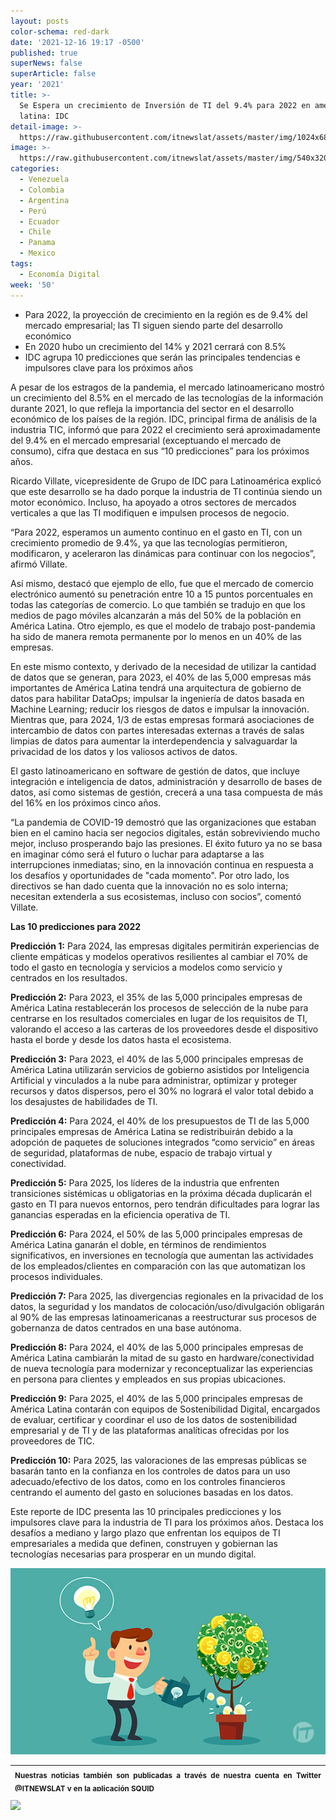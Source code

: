 ```yaml
---
layout: posts
color-schema: red-dark
date: '2021-12-16 19:17 -0500'
published: true
superNews: false
superArticle: false
year: '2021'
title: >-
  Se Espera un crecimiento de Inversión de TI del 9.4% para 2022 en américa
  latina: IDC
detail-image: >-
  https://raw.githubusercontent.com/itnewslat/assets/master/img/1024x680/Inversion-Inteligente-g.jpg
image: >-
  https://raw.githubusercontent.com/itnewslat/assets/master/img/540x320/Inversion-Inteligente-p.jpg
categories:
  - Venezuela
  - Colombia
  - Argentina
  - Perú
  - Ecuador
  - Chile
  - Panama
  - Mexico
tags:
  - Economía Digital
week: '50'
---
```

- Para 2022, la proyección de crecimiento en la región es de 9.4% del mercado empresarial; las TI siguen siendo parte del desarrollo económico
- En 2020 hubo un crecimiento del 14% y 2021 cerrará con 8.5%
- IDC agrupa 10 predicciones que serán las principales tendencias e impulsores clave para los próximos años

A pesar de los estragos de la pandemia, el mercado latinoamericano mostró un crecimiento del 8.5% en el mercado de las tecnologías de la información durante 2021, lo que refleja la importancia del sector en el desarrollo económico de los países de la región. IDC, principal firma de análisis de la industria TIC, informó que para 2022 el crecimiento será aproximadamente del 9.4% en el mercado empresarial (exceptuando el mercado de consumo), cifra que destaca en sus “10 predicciones” para los próximos años. 

Ricardo Villate, vicepresidente de Grupo de IDC para Latinoamérica explicó que este desarrollo se ha dado porque la industria de TI continúa siendo un motor económico. Incluso, ha apoyado a otros sectores de mercados verticales a que las TI modifiquen e impulsen procesos de negocio. 
 

“Para 2022, esperamos un aumento continuo en el gasto en TI, con un crecimiento promedio de 9.4%, ya que las tecnologías permitieron, modificaron, y aceleraron las dinámicas para continuar con los negocios”, afirmó Villate.

Así mismo, destacó que ejemplo de ello, fue que el mercado de comercio electrónico aumentó su penetración entre 10 a 15 puntos porcentuales en todas las categorías de comercio. Lo que también se tradujo en que los medios de pago móviles alcanzarán a más del 50% de la población en América Latina. Otro ejemplo, es que el modelo de trabajo post-pandemia ha sido de manera remota permanente por lo menos en un 40% de las empresas. 

En este mismo contexto, y derivado de la necesidad de utilizar la cantidad de datos que se generan, para 2023, el 40% de las 5,000 empresas más importantes de América Latina tendrá una arquitectura de gobierno de datos para habilitar DataOps; impulsar la ingeniería de datos basada en Machine Learning; reducir los riesgos de datos e impulsar la innovación. Mientras que, para 2024, 1/3 de estas empresas formará asociaciones de intercambio de datos con partes interesadas externas a través de salas limpias de datos para aumentar la interdependencia y salvaguardar la privacidad de los datos y los valiosos activos de datos.

El gasto latinoamericano en software de gestión de datos, que incluye integración e inteligencia de datos, administración y desarrollo de bases de datos, así como sistemas de gestión, crecerá a una tasa compuesta de más del 16% en los próximos cinco años.

“La pandemia de COVID-19 demostró que las organizaciones que estaban bien en el camino hacia ser negocios digitales, están sobreviviendo mucho mejor, incluso prosperando bajo las presiones. El éxito futuro ya no se basa en imaginar cómo será el futuro o luchar para adaptarse a las interrupciones inmediatas; sino, en la innovación continua en respuesta a los desafíos y oportunidades de "cada momento". Por otro lado, los directivos se han dado cuenta que la innovación no es solo interna; necesitan extenderla a sus ecosistemas, incluso con socios”, comentó Villate.

 

**Las 10 predicciones para 2022**
 

**Predicción 1:** Para 2024, las empresas digitales permitirán experiencias de cliente empáticas y modelos operativos resilientes al cambiar el 70% de todo el gasto en tecnología y servicios a modelos como servicio y centrados en los resultados.
 
**Predicción 2:** Para 2023, el 35% de las 5,000 principales empresas de América Latina restablecerán los procesos de selección de la nube para centrarse en los resultados comerciales en lugar de los requisitos de TI, valorando el acceso a las carteras de los proveedores desde el dispositivo hasta el borde y desde los datos hasta el ecosistema. 

**Predicción 3:** Para 2023, el 40% de las 5,000 principales empresas de América Latina utilizarán servicios de gobierno asistidos por Inteligencia Artificial y vinculados a la nube para administrar, optimizar y proteger recursos y datos dispersos, pero el 30% no logrará el valor total debido a los desajustes de habilidades de TI.
 
**Predicción 4:** Para 2024, el 40% de los presupuestos de TI de las 5,000 principales empresas de América Latina se redistribuirán debido a la adopción de paquetes de soluciones integrados “como servicio” en áreas de seguridad, plataformas de nube, espacio de trabajo virtual y conectividad.
 
**Predicción 5:** Para 2025, los líderes de la industria que enfrenten transiciones sistémicas u obligatorias en la próxima década duplicarán el gasto en TI para nuevos entornos, pero tendrán dificultades para lograr las ganancias esperadas en la eficiencia operativa de TI.

**Predicción 6:** Para 2024, el 50% de las 5,000 principales empresas de América Latina ganarán el doble, en términos de rendimientos significativos, en inversiones en tecnología que aumentan las actividades de los empleados/clientes en comparación con las que automatizan los procesos individuales.
 
**Predicción 7:** Para 2025, las divergencias regionales en la privacidad de los datos, la seguridad y los mandatos de colocación/uso/divulgación obligarán al 90% de las empresas latinoamericanas a reestructurar sus procesos de gobernanza de datos centrados en una base autónoma.
 
**Predicción 8:** Para 2024, el 40% de las 5,000 principales empresas de América Latina cambiarán la mitad de su gasto en hardware/conectividad de nueva tecnología para modernizar y reconceptualizar las experiencias en persona para clientes y empleados en sus propias ubicaciones.
 
**Predicción 9:** Para 2025, el 40% de las 5,000 principales empresas de América Latina contarán con equipos de Sostenibilidad Digital, encargados de evaluar, certificar y coordinar el uso de los datos de sostenibilidad empresarial y de TI y de las plataformas analíticas ofrecidas por los proveedores de TIC.
 

**Predicción 10:** Para 2025, las valoraciones de las empresas públicas se basarán tanto en la confianza en los controles de datos para un uso adecuado/efectivo de los datos, como en los controles financieros centrando el aumento del gasto en soluciones basadas en los datos.
 
Este reporte de IDC presenta las 10 principales predicciones y los impulsores clave para la industria de TI para los próximos años. Destaca los desafíos a mediano y largo plazo que enfrentan los equipos de TI empresariales a medida que definen, construyen y gobiernan las tecnologías necesarias para prosperar en un mundo digital.

![](https://raw.githubusercontent.com/itnewslat/assets/master/img/540x320/Inversion-Inteligente-p.jpg)

<table style="height: 42px;" width="569">
<tbody>
<tr>
<td style="text-align: justify;"><sub><strong>Nuestras noticias también son publicadas a través de nuestra cuenta en Twitter <a href="https://twitter.com/itnewslat?lang=es">@ITNEWSLAT</a> y en la aplicación <a href="https://squidapp.co/en/">SQUID</a></strong></sub></td>
</tr>
</tbody>
</table>

<img src="https://tracker.metricool.com/c3po.jpg?hash=56f88a41e39ab42c063cc51676587a04"/>